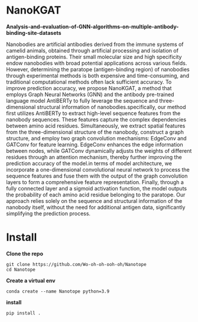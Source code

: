 # NanoKGAT
**Analysis-and-evaluation-of-GNN-algorithms-on-multiple-antibody-binding-site-datasets**

Nanobodies are artificial antibodies derived from the immune systems of camelid animals, obtained through artificial processing and isolation of antigen-binding proteins. Their small molecular size and high specificity endow nanobodies with broad potential applications across various fields. However, determining the paratope (antigen-binding region) of nanobodies through experimental methods is both expensive and time-consuming, and traditional computational methods often lack sufficient accuracy. To improve prediction accuracy, we propose NanoKGAT, a method that employs Graph Neural Networks (GNN) and the antibody pre-trained language model AntiBERTy to fully leverage the sequence and three-dimensional structural information of nanobodies.specifically, our method first utilizes AntiBERTy to extract high-level sequence features from the nanobody sequences. These features capture the complex dependencies between amino acid residues. Simultaneously, we extract spatial features from the three-dimensional structure of the nanobody, construct a graph structure, and employ two graph convolution mechanisms: EdgeConv and GATConv for feature learning. EdgeConv enhances the edge information between nodes, while GATConv dynamically adjusts the weights of different residues through an attention mechanism, thereby further improving the prediction accuracy of the model.in terms of model architecture, we incorporate a one-dimensional convolutional neural network to process the sequence features and fuse them with the output of the graph convolution layers to form a comprehensive feature representation. Finally, through a fully connected layer and a sigmoid activation function, the model outputs the probability of each amino acid residue belonging to the paratope. Our approach relies solely on the sequence and structural information of the nanobody itself, without the need for additional antigen data, significantly simplifying the prediction process. 

# Install

**Clone the repo**

```
git clone https://github.com/Wo-oh-oh-ooh-oh/Nanotope
cd Nanotope
```

**Create a virtual env**

```
conda create --name Nanotope python=3.9
```

**install**

```
pip install .
```

